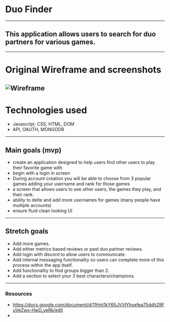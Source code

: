 # Duo Finder
---
## This application allows users to search for duo partners for various games. 
---
# Original Wireframe and screenshots
![Wireframe](https://imgur.com/BgMnMP1.png)
---
# Technologies used
- Javascript, CSS, HTML, DOM
- API, OAUTH, MONGODB
---
## Main goals (mvp)
- create an application designed to help users find other users to play their favorite game with
- begin with a login in screen
- During account creation you will be able to choose from 3 popular games adding your username and rank for those games
- a screen that allows users to see other users, the games they play, and their rank. 
- ability to delte and add more usernames for games (many people have multiple accounts)
- ensure fluid clean looking UI
---
## Stretch goals
- Add more games.
- Add either metrics based reviews or past duo partner reviews. 
- Add login with discord to allow users to communicate.
- Add internal messaging functionality so users can complete more of this process within the app itself.
- Add functionality to find groups bigger than 2.
- Add a section to select your 3 best characters/champions.
---
### Resources
- https://docs.google.com/document/d/11Hnt1kY65JVVlYhsefea75ddh29FuVeZwx-HwD_yeRk/edit
- 